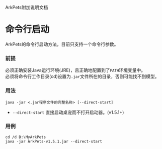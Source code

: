 ArkPets附加说明文档
# 命令行启动

ArkPets的命令行启动方法，目前只支持一个命令行参数。

### 前提
必须正确安装Java运行环境(JRE)，且正确地配置到了`PATH`环境变量中。  
必须将命令行工作目录(cd)设置为`.jar`文件所在的目录，否则可能找不到模型。

### 用法
```
java -jar <.jar程序文件的完整名称> [--direct-start]
```
* `--direct-start`  直接启动桌宠而不打开启动器。(v1.5.1+)


### 用例
```
cd /d D:\MyArkPets
java -jar ArkPets-v1.5.1.jar --direct-start
```
